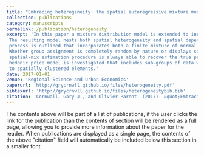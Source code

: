 ```yaml
---
title: "Embracing heterogeneity: the spatial autoregressive mixture model"
collection: publications
category: manuscripts
permalink: /publication/heterogeneity
excerpt: 'In this paper a mixture distribution model is extended to include spatial dependence of the autoregressive type.
 The resulting model nests both spatial heterogeneity and spatial dependence as special cases. A data generation
 process is outlined that incorporates both a finite mixture of normal distributions and spatial dependence.
 Whether group assignment is completely random by nature or displays some locational “pattern”, the proposed
 spatial-mix estimation procedure is always able to recover the true parameters. As an illustration, a basic
 hedonic price model is investigated that includes sub-groups of data with heterogeneous coefficients in addition
 to spatially clustered elements.'
date: 2017-01-01
venue: 'Regional Science and Urban Economics'
paperurl: 'http://grycrnwll.github.io/files/heterogeneity.pdf'
bibtexurl: 'http://grycrnwll.github.io/files/heterogeneitybib.bib'
citation: 'Cornwall, Gary J., and Olivier Parent. (2017). &quot;Embracing heterogeneity: the spatial autoregressive mixture model.&quot; <i>Regional Science and Urban Economics </i>. 64, 148-161.'
---
```

The contents above will be part of a list of publications, if the user clicks the link for the publication than the contents of section will be rendered as a full page, allowing you to provide more information about the paper for the reader. When publications are displayed as a single page, the contents of the above "citation" field will automatically be included below this section in a smaller font.
